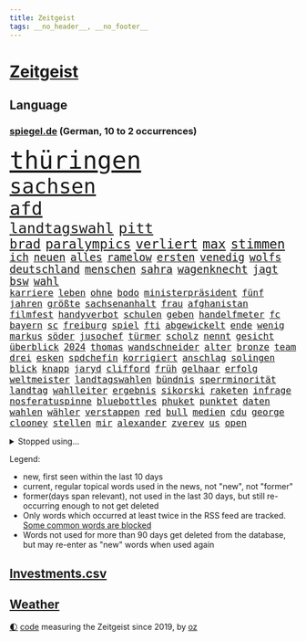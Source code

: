 ```yaml
---
title: Zeitgeist
tags: __no_header__, __no_footer__
---
```


# [Zeitgeist](https://oliz.io/zeitgeist/)

## Language

<h3><a href="https://www.spiegel.de" target="_blank">spiegel.de</a> (German, 10 to 2 occurrences)</h3>
<p style="font-family:monospace">
<span style="font-size:32pt"><a href="news_links.html#thüringen" class="current">thüringen</a></span>
<br>
<span style="font-size:27pt"><a href="news_links.html#sachsen" class="current">sachsen</a></span>
<br>
<span style="font-size:24pt"><a href="news_links.html#afd" class="current">afd</a></span>
<br>
<span style="font-size:19pt"><a href="news_links.html#landtagswahl" class="current">landtagswahl</a></span>
<span style="font-size:19pt"><a href="news_links.html#pitt" class="current">pitt</a></span>
<br>
<span style="font-size:17pt"><a href="news_links.html#brad" class="current">brad</a></span>
<span style="font-size:17pt"><a href="news_links.html#paralympics" class="current">paralympics</a></span>
<span style="font-size:17pt"><a href="news_links.html#verliert" class="current">verliert</a></span>
<span style="font-size:17pt"><a href="news_links.html#max" class="current">max</a></span>
<span style="font-size:17pt"><a href="news_links.html#stimmen" class="current">stimmen</a></span>
<br>
<span style="font-size:14pt"><a href="news_links.html#ich" class="current">ich</a></span>
<span style="font-size:14pt"><a href="news_links.html#neuen" class="current">neuen</a></span>
<span style="font-size:14pt"><a href="news_links.html#alles" class="current">alles</a></span>
<span style="font-size:14pt"><a href="news_links.html#ramelow" class="current">ramelow</a></span>
<span style="font-size:14pt"><a href="news_links.html#ersten" class="current">ersten</a></span>
<span style="font-size:14pt"><a href="news_links.html#venedig" class="current">venedig</a></span>
<span style="font-size:14pt"><a href="news_links.html#wolfs" class="new">wolfs</a></span>
<span style="font-size:14pt"><a href="news_links.html#deutschland" class="current">deutschland</a></span>
<span style="font-size:14pt"><a href="news_links.html#menschen" class="current">menschen</a></span>
<span style="font-size:14pt"><a href="news_links.html#sahra" class="current">sahra</a></span>
<span style="font-size:14pt"><a href="news_links.html#wagenknecht" class="current">wagenknecht</a></span>
<span style="font-size:14pt"><a href="news_links.html#jagt" class="current">jagt</a></span>
<span style="font-size:14pt"><a href="news_links.html#bsw" class="current">bsw</a></span>
<span style="font-size:14pt"><a href="news_links.html#wahl" class="current">wahl</a></span>
<br>
<span style="font-size:12pt"><a href="news_links.html#karriere" class="current">karriere</a></span>
<span style="font-size:12pt"><a href="news_links.html#leben" class="current">leben</a></span>
<span style="font-size:12pt"><a href="news_links.html#ohne" class="current">ohne</a></span>
<span style="font-size:12pt"><a href="news_links.html#bodo" class="current">bodo</a></span>
<span style="font-size:12pt"><a href="news_links.html#ministerpräsident" class="current">ministerpräsident</a></span>
<span style="font-size:12pt"><a href="news_links.html#fünf" class="current">fünf</a></span>
<span style="font-size:12pt"><a href="news_links.html#jahren" class="current">jahren</a></span>
<span style="font-size:12pt"><a href="news_links.html#größte" class="current">größte</a></span>
<span style="font-size:12pt"><a href="news_links.html#sachsenanhalt" class="current">sachsenanhalt</a></span>
<span style="font-size:12pt"><a href="news_links.html#frau" class="current">frau</a></span>
<span style="font-size:12pt"><a href="news_links.html#afghanistan" class="current">afghanistan</a></span>
<span style="font-size:12pt"><a href="news_links.html#filmfest" class="current">filmfest</a></span>
<span style="font-size:12pt"><a href="news_links.html#handyverbot" class="new">handyverbot</a></span>
<span style="font-size:12pt"><a href="news_links.html#schulen" class="current">schulen</a></span>
<span style="font-size:12pt"><a href="news_links.html#geben" class="current">geben</a></span>
<span style="font-size:12pt"><a href="news_links.html#handelfmeter" class="current">handelfmeter</a></span>
<span style="font-size:12pt"><a href="news_links.html#fc" class="current">fc</a></span>
<span style="font-size:12pt"><a href="news_links.html#bayern" class="current">bayern</a></span>
<span style="font-size:12pt"><a href="news_links.html#sc" class="new">sc</a></span>
<span style="font-size:12pt"><a href="news_links.html#freiburg" class="current">freiburg</a></span>
<span style="font-size:12pt"><a href="news_links.html#spiel" class="current">spiel</a></span>
<span style="font-size:12pt"><a href="news_links.html#fti" class="current">fti</a></span>
<span style="font-size:12pt"><a href="news_links.html#abgewickelt" class="current">abgewickelt</a></span>
<span style="font-size:12pt"><a href="news_links.html#ende" class="current">ende</a></span>
<span style="font-size:12pt"><a href="news_links.html#wenig" class="current">wenig</a></span>
<span style="font-size:12pt"><a href="news_links.html#markus" class="current">markus</a></span>
<span style="font-size:12pt"><a href="news_links.html#söder" class="current">söder</a></span>
<span style="font-size:12pt"><a href="news_links.html#jusochef" class="current">jusochef</a></span>
<span style="font-size:12pt"><a href="news_links.html#türmer" class="current">türmer</a></span>
<span style="font-size:12pt"><a href="news_links.html#scholz" class="current">scholz</a></span>
<span style="font-size:12pt"><a href="news_links.html#nennt" class="current">nennt</a></span>
<span style="font-size:12pt"><a href="news_links.html#gesicht" class="current">gesicht</a></span>
<span style="font-size:12pt"><a href="news_links.html#überblick" class="current">überblick</a></span>
<span style="font-size:12pt"><a href="news_links.html#2024" class="current">2024</a></span>
<span style="font-size:12pt"><a href="news_links.html#thomas" class="current">thomas</a></span>
<span style="font-size:12pt"><a href="news_links.html#wandschneider" class="new">wandschneider</a></span>
<span style="font-size:12pt"><a href="news_links.html#alter" class="current">alter</a></span>
<span style="font-size:12pt"><a href="news_links.html#bronze" class="current">bronze</a></span>
<span style="font-size:12pt"><a href="news_links.html#team" class="current">team</a></span>
<span style="font-size:12pt"><a href="news_links.html#drei" class="current">drei</a></span>
<span style="font-size:12pt"><a href="news_links.html#esken" class="current">esken</a></span>
<span style="font-size:12pt"><a href="news_links.html#spdchefin" class="current">spdchefin</a></span>
<span style="font-size:12pt"><a href="news_links.html#korrigiert" class="current">korrigiert</a></span>
<span style="font-size:12pt"><a href="news_links.html#anschlag" class="current">anschlag</a></span>
<span style="font-size:12pt"><a href="news_links.html#solingen" class="current">solingen</a></span>
<span style="font-size:12pt"><a href="news_links.html#blick" class="current">blick</a></span>
<span style="font-size:12pt"><a href="news_links.html#knapp" class="current">knapp</a></span>
<span style="font-size:12pt"><a href="news_links.html#jaryd" class="new">jaryd</a></span>
<span style="font-size:12pt"><a href="news_links.html#clifford" class="new">clifford</a></span>
<span style="font-size:12pt"><a href="news_links.html#früh" class="current">früh</a></span>
<span style="font-size:12pt"><a href="news_links.html#gelhaar" class="new">gelhaar</a></span>
<span style="font-size:12pt"><a href="news_links.html#erfolg" class="current">erfolg</a></span>
<span style="font-size:12pt"><a href="news_links.html#weltmeister" class="current">weltmeister</a></span>
<span style="font-size:12pt"><a href="news_links.html#landtagswahlen" class="current">landtagswahlen</a></span>
<span style="font-size:12pt"><a href="news_links.html#bündnis" class="current">bündnis</a></span>
<span style="font-size:12pt"><a href="news_links.html#sperrminorität" class="new">sperrminorität</a></span>
<span style="font-size:12pt"><a href="news_links.html#landtag" class="current">landtag</a></span>
<span style="font-size:12pt"><a href="news_links.html#wahlleiter" class="new">wahlleiter</a></span>
<span style="font-size:12pt"><a href="news_links.html#ergebnis" class="current">ergebnis</a></span>
<span style="font-size:12pt"><a href="news_links.html#sikorski" class="new">sikorski</a></span>
<span style="font-size:12pt"><a href="news_links.html#raketen" class="current">raketen</a></span>
<span style="font-size:12pt"><a href="news_links.html#infrage" class="current">infrage</a></span>
<span style="font-size:12pt"><a href="news_links.html#nosferatuspinne" class="new">nosferatuspinne</a></span>
<span style="font-size:12pt"><a href="news_links.html#bluebottles" class="new">bluebottles</a></span>
<span style="font-size:12pt"><a href="news_links.html#phuket" class="new">phuket</a></span>
<span style="font-size:12pt"><a href="news_links.html#punktet" class="current">punktet</a></span>
<span style="font-size:12pt"><a href="news_links.html#daten" class="current">daten</a></span>
<span style="font-size:12pt"><a href="news_links.html#wahlen" class="current">wahlen</a></span>
<span style="font-size:12pt"><a href="news_links.html#wähler" class="current">wähler</a></span>
<span style="font-size:12pt"><a href="news_links.html#verstappen" class="current">verstappen</a></span>
<span style="font-size:12pt"><a href="news_links.html#red" class="current">red</a></span>
<span style="font-size:12pt"><a href="news_links.html#bull" class="current">bull</a></span>
<span style="font-size:12pt"><a href="news_links.html#medien" class="current">medien</a></span>
<span style="font-size:12pt"><a href="news_links.html#cdu" class="current">cdu</a></span>
<span style="font-size:12pt"><a href="news_links.html#george" class="current">george</a></span>
<span style="font-size:12pt"><a href="news_links.html#clooney" class="current">clooney</a></span>
<span style="font-size:12pt"><a href="news_links.html#stellen" class="current">stellen</a></span>
<span style="font-size:12pt"><a href="news_links.html#mir" class="current">mir</a></span>
<span style="font-size:12pt"><a href="news_links.html#alexander" class="current">alexander</a></span>
<span style="font-size:12pt"><a href="news_links.html#zverev" class="current">zverev</a></span>
<span style="font-size:12pt"><a href="news_links.html#us" class="current">us</a></span>
<span style="font-size:12pt"><a href="news_links.html#open" class="current">open</a></span>
</p>
<details>
<summary>Stopped using...</summary>
<p class="former" style="font-size:12pt">
protestiert(1412) bayerische(1411) reiche(1411) bau(1410) hervor(1410) konfrontiert(1410) pause(1410) phase(1410) boris(1409) ermitteln(1409) verfassungsschutz(1409) ans(1408) doppelt(1408) unrecht(1408) bayerischen(1407) entdeckte(1407) fußballquiz(1407) hebt(1407) registriert(1407) weitergeht(1407) 80(1406) bekanntesten(1406) botschafter(1406) fbi(1406) lesen(1406) meldete(1406) amerikaner(1405) amtszeit(1405) arbeitsplatz(1405) einiges(1405) freien(1405) mailand(1405) armut(1404) außerdem(1404) babys(1404) bank(1404) britischer(1404) stärken(1404) institut(1403) jens(1403) kämpfer(1403) künstler(1403) trauer(1403) wm(1403) beruf(1402) extreme(1402) jahrzehntelang(1402) material(1402) parteichef(1402) verheerenden(1402) vermehrt(1402) einstellen(1401) geklärt(1401) teilnehmer(1401) abgeordneten(1400) gereist(1400) gewerkschaft(1400) lehnen(1400) restaurants(1400) tests(1400) unterstützer(1400) weltweiten(1400) einzug(1399) hölle(1399) profitiert(1399) stattfinden(1399) wichtiger(1399) auswirkungen(1398) eigentümer(1398) möglichst(1398) radikale(1398) schadet(1398) voran(1398) annalena(1397) belgien(1397) nba(1397) verkauf(1397) voraus(1397) gering(1396) infektion(1396) verfügung(1396) gestrichen(1395) kunst(1394) hürden(1393) wies(1393) mitteln(1392) moskaus(1392) porsche(1392) falschen(1391) langfristig(1391) licht(1391) berühmte(1390) holocaust(1390) aktivistin(1388) kindes(1388) gemeinsame(1387) eklat(1386) genauso(1385) pfund(1385) katholische(1384) pkw(1384) politikerin(1384) führenden(1382) antrag(1381) zurückgegangen(1381) pleite(1380) steffen(1380) beweise(1378) fortsetzung(1377) hunger(1377) angeboten(1374) kräfte(1372) provoziert(1370) möglichkeiten(1365) erhebliche(1355) palästinenser(1355) ausgetragen(1349) aktionen(1345) marine(1343) heidelberg(1317) umbau(1313) anna(1296) expräsidenten(1281) autobahnen(1269) strecken(1239) investor(1234) enthalten(1221) verlag(1215) tennisstar(1179) anführer(1151) ohnehin(1142) autoren(1129) las(1119) kollision(1104) konzerns(1102) jahrzehnt(1091) teure(1076) schlafen(1075) schulden(1048) ice(1041) stern(1030) schülerin(1018) bekannteste(1006) ausgeben(1003) meta(994) zufall(983) loch(980) klappt(974) weiten(961) krim(947) steffi(942) spielern(941) betreibt(910) erneuerbare(892) hochrangigen(883) kasse(882) microsoft(882) patrick(873) starkes(873) links(872) finanzierung(868) angestellte(865) handys(856) großmutter(843) vermisster(838) unterlag(830) harter(827) el(825) computer(819) 79(808) konkurrenten(808) misshandelt(791) lena(779) wozu(779) rettungsaktion(768) effekt(754) streiks(737) extremisten(736) professor(729) herunter(724) farben(715) verstöße(712) lettland(711) ersetzt(707) zurückkehren(706) nutzern(699) staatsmedien(686) gerecht(683) wählt(678) 300000(674) pjöngjang(672) razzien(670) autohersteller(665) kohl(663) forschung(661) operiert(661) general(652) heinrich(647) mitarbeitern(647) spion(647) human(644) reißen(643) redet(641) 500000(635) anscheinend(627) wechselte(623) gekostet(621) text(618) hürde(603) perfekten(602) jerusalem(600) aggressiv(599) heimische(597) fahnder(593) gegründet(593) emotionale(589) vorstand(588) zufällig(585) vorstandschef(571) übungen(571) leon(567) nordamerika(567) 52(565) pistorius(562) rechtsaußen(556) bewertet(553) kleinere(553) unruhe(551) 150000(547) europawahl(545) detail(539) kaiser(537) uhren(537) hamilton(529) lewis(529) rivalen(528) gewartet(522) errichten(508) angelegenheit(507) genaue(507) wiederwahl(507) fluggesellschaften(500) halbiert(493) bekämpfung(489) gemälde(488) übergriff(488) victor(486) alarmbereitschaft(485) helmut(484) gesundheitlichen(483) durften(480) auffällig(473) 8000(469) seltsame(466) berühmtesten(463) florenz(461) erheblich(460) drang(456) umstieg(456) brandanschlag(451) naturschutz(448) schockiert(445) treu(445) kopenhagen(444) vergleicht(444) wirtschaftlich(441) staats(437) gestrandet(436) schlucht(429) renommierten(424) umzusetzen(420) 2013(418) greta(415) massiver(409) vertrauter(408) allgäu(407) effizienter(399) geschlossene(399) verteuern(399) bewerbungen(397) marokko(392) staus(392) forschern(386) angefeindet(385) wmtitel(385) linnemann(383) mancher(383) geflohen(382) häfen(381) nächster(381) margot(380) instagrampost(378) netanyahus(378) lady(373) podium(371) südkoreanische(371) cannabislegalisierung(368) geschäftsleute(362) digitalen(360) ticketpreise(358) drogenboss(356) griffen(356) fraktion(355) konsequent(352) pannen(350) bedauert(348) nachteile(344) vertreiben(343) weitet(340) neuauflage(338) 12000(336) stadtrat(335) getöteter(332) eingeschränkt(329) überraschte(327) wagnerbrüder(325) rief(323) ai(322) nachbarland(319) ukrainekriegs(317) baute(315) einlegen(310) popkultur(310) uskongress(310) 22jährige(309) beschießen(309) lahmgelegt(309) continental(307) sitz(307) südchinesischen(306) wütend(304) teilgenommen(302) absicht(300) unterscheidet(300) sicherheitsvorkehrungen(297) angegangen(295) betonte(294) 1100(291) beruhigen(291) generalstaatsanwaltschaft(288) führerscheinprüfung(286) geräumt(286) cottbus(285) enthält(284) solange(283) topmanager(278) raser(277) wirtz(277) stellten(276) arbeitsrecht(275) freitagmorgen(273) artikel(272) verschaffen(271) haderte(269) beendete(268) einschnitte(267) gewaltsam(267) präsidentschaftskandidatur(267) ngo(264) stone(264) wisconsin(262) kleider(261) geklagt(259) kalten(259) gedrängt(258) genehmigung(257) figur(256) nass(256) brisante(253) fußballklub(252) rights(250) sharon(247) religiösen(245) zeremonie(244) mindestlohn(243) erhöhter(241) gleichgeschlechtliche(241) paare(241) ermittlungsverfahren(240) ausgedacht(239) simon(239) aktivistinnen(237) gezahlt(232) unionsfraktion(232) geringere(231) verzicht(231) hugh(230) graf(228) kommandozentrale(228) jonathan(227) könige(227) anzugreifen(226) bastian(225) bombe(224) luxemburg(223) muskeln(223) plötzlichen(223) sand(220) präsentierte(219) 180(217) hamasführer(216) audi(215) angepasst(213) rast(213) innsbruck(212) anfrage(211) gemüter(210) baldigen(209) bereitschaft(209) spitzenpolitiker(209) südkoreanischen(209) hype(208) schritten(208) anwesend(207) aneinander(206) bauernhof(206) berufstätige(205) spezialisiert(205) angekündigten(204) sap(203) softwarekonzern(203) vorbereiten(203) alarmierte(202) attal(202) verwehrt(202) barfuß(199) losgehen(198) scheidet(198) senator(198) zweieinhalb(198) familienunternehmen(197) festivals(197) grenzschutz(197) ranghohen(197) indes(196) kachelmann(196) verzögerungen(196) erstatten(195) jackson(194) marken(194) vergewaltigungen(193) offizier(191) einzigartig(190) groteske(190) rod(190) substanz(190) abgewiesen(189) erleichtert(189) gesichtet(189) bunte(188) bruttoinlandsprodukt(187) do(186) fazit(186) macher(186) schmallippig(185) massenhaften(184) minderjährigen(184) trieben(184) konkretes(183) yoon(183) auslieferung(180) gelegene(179) frühling(178) teilten(178) frühe(177) partnern(177) anfeindungen(176) rettungskräften(176) seltsam(176) strategische(176) nachbessern(175) schweiß(174) schmuck(173) andy(172) klärt(171) digitalpakt(170) einsetzt(169) geführten(169) sohns(169) ewigkeit(168) lopez(168) tappen(168) 58(167) angewiesen(167) formulierung(167) herausfinden(167) schreibtisch(167) unverständnis(167) frist(166) riet(166) änderte(166) bildschirm(165) übertrieben(165) stewart(164) albanese(162) anteilnahme(161) kanadischen(158) klagte(157) kremltruppen(157) videoplattform(157) skandale(156) erfüllung(155) parlamentarischen(155) höchstwert(154) erdrutsche(153) spice(153) vorab(153) 21jähriger(152) bekämpfen(152) fehlten(152) füße(152) kitas(151) raste(151) ersatz(150) fragwürdige(149) langweilig(149) sainz(149) tiefes(149) wirtschaftswende(149) aufgearbeitet(148) bekriegen(148) überlassen(148) fluglinie(147) jünger(145) mies(145) traditionell(145) verschuldete(145) katie(144) feige(143) lieder(143) tvinterview(143) bestanden(142) eurofighter(142) flossen(142) ausbremsen(141) erhitzt(141) bgh(140) geschoben(140) protestcamp(140) ragte(139) rekonstruieren(139) spielten(139) verwirrung(139) 20jähriger(136) höchst(136) wolken(136) afdabgeordneter(135) immobilienkonzern(135) israelgazakonflikt(135) mentalen(135) infos(134) nicola(134) royals(134) schulkinder(133) bookingcom(132) mache(132) schläge(132) slowakei(132) dürre(131) bedrohen(130) verschleppten(130) bombardierte(129) milliardäre(129) coronaprotokolle(128) locker(128) einheimische(127) milliardendeal(127) ungewissheit(127) usjustiz(127) verweigern(127) objekt(126) usreporter(126) biergarten(125) sozialausgaben(125) besatzer(124) grundsteuerreform(124) mögliches(124) sehe(124) torpedieren(124) superhelden(123) bestseller(122) empfinden(122) eurowings(122) gesammelt(122) hisbollahkommandeur(122) milliardenwert(122) grundschulkinder(121) vermieden(121) frischer(120) transportiert(120) vehement(120) zelte(120) pressefreiheit(119) revolutionswächter(119) zehntausend(119) coronaaufarbeitung(118) einschalten(118) akteure(117) benutzt(117) erstattete(115) provozieren(115) pérez(115) außergewöhnliche(114) ökonomin(114) grundsteuer(112) hochhaus(112) technologien(112) überflutet(112) janet(111) kämpften(111) trugen(111) verbinden(111) gestank(110) unglücklich(110) gefangenenlager(109) kraftakt(109) wohnungsnot(109) flasche(108) shows(108) verlassene(108) wahlheimat(108) bestritt(107) nonbinäre(107) gap(106) klug(106) befanden(105) diw(105) immobilie(105) geschworenen(104) gesünder(104) hochgradig(104) kommentare(104) selbstinszenierung(104) systematisch(104) vereinbaren(104) anwohnern(103) sprüche(103) agententätigkeit(102) champion(102) flüchtlingslager(102) gebäudes(102) tigermücke(102) aktentasche(101) anlegen(101) maralago(101) protokoll(101) wahlrechtsreform(101) carrie(100) nachfolgerin(100) schwerwiegende(100) bauministerin(99) früchte(99) getanzt(99) wahlrecht(99) geflüchteter(98) propalästinensisches(98) afdpolitikers(97) gestein(97) meinungsfreiheit(97) türkisch(97) wände(97) zidane(97) zinédine(97) clip(96) schwamm(96) tauziehen(96) champagner(95) hassbotschaften(95) menschenrechtsorganisation(95) anreise(94) gewachsen(94) anc(93) black(93) blair(93) dmitri(93) dopingskandal(93) kleinlaut(93) suchaktion(93) wetterte(93) gereicht(92) märtens(92) vogelgrippe(92) erdüberlastungstag(91) propalästinensischer(91) verbreitete(91) verärgerung(91) beirut(90) boeingkrise(90) flop(90) meiste(90) regelverstoß(90) befällt(89) berüchtigten(89) garantiert(89) ignorieren(89) israelfeindlichem(89) losgegangen(89) nullerjahren(89) schreckliche(89) amerikanerin(88) blutigen(88) buhrufe(88) elfriede(88) geschwächte(88) girl(88) heimatmarkt(88) literaturnobelpreisträgerin(88) nervt(88) zuma(88) zwickau(88) 34jähriger(87) bartels(87) bäcker(87) geist(87) gene(87) gewusst(87) hipp(87) unbekanntes(87) verwundert(87) rindern(86) südamerika(86) unterschiedlicher(86) bilden(85) decke(85) erprobung(85) goldener(85) hüften(85) psychischer(85) vorausgegangen(85) zweijährige(85) übel(85) 91jährigen(84) erbes(84) erwin(84) outfit(84) rauchwolke(84) weigert(84) berüchtigter(83) chinapolitik(83) pionier(83) traurig(83) vorteile(83) ausgefallene(82) begleitung(82) entsprechend(82) eröffnungsfeier(82) fernost(82) maroden(82) tenniskarriere(82) zuständen(82) auseinandersetzungen(81) besseres(81) gedrosselt(81) komisch(81) regnen(81) schenkte(81) vorort(81) dreifachen(80) indopazifik(80) leeds(80) maßvoll(80) protestierte(80) auftaktspiel(79) sexologin(79) sukyeol(79) wahlplakat(79) ausreden(78) autistischen(78) deutschlandchef(78) erteilte(78) kampfzone(78) simple(78) spa(78) südsudan(78) albanien(77) baumarten(77) deepmind(77) krummen(77) richte(77) umkämpft(77) ausgegangen(76) darfur(76) sde(76) socialmediastar(76) teiman(76) alexanderplatz(75) bahnverkehr(75) basketballnationalmannschaft(75) beißt(75) erlebnissen(75) marveluniversum(75) militärübung(75) pferdes(75) termine(75) usbehörden(75) blutvergießen(74) meyerlandrut(74) überstellt(74) angeblichem(73) kreisen(73) laufbahn(73) louisa(73) quatsch(73) stattgefunden(73) wachsfigur(73) buchtipp(72) christen(72) festspiele(72) hinrichten(72) illegaler(72) sauberkeit(72) zutritt(72) drogensucht(71) nordamerikanische(71) pyramiden(71) zuschlag(71) 158(70) 54jährige(70) busfahrerin(70) cornelius(70) dieckmann(70) erstaunlichen(70) jeremy(70) ledecky(70) pride(70) spiegelumfrage(70) ältesten(70) förderer(69) unabhängig(69) ausgebuht(68) blauer(68) sportart(68) verweisen(68) beschweren(67) fahne(67) heimliche(67) pappbetten(67) spreche(67) swr(67) 42jähriger(66) erfolgreichster(66) gefreut(66) verwüstet(66) vorsichtige(66) geheimverhandlungen(65) josé(65) motivierte(65) o2(65) riege(65) angelique(64) industrieländer(64) jederzeit(64) kerber(64) lucas(64) serviert(64) vorpreschen(64) abscheulich(63) ahnung(63) anfangs(63) entgleisung(63) erpenbeck(63) h5n1(63) aufgefallen(62) ausgrenzen(62) eröffnete(62) geplagt(62) ligurien(62) naziparolen(62) ross(62) hagelte(61) hassmails(61) kubitschek(61) tiergartenmörders(61) zurückzahlen(61) lorenzo(60) musetti(60) undenkbar(60) diejenigen(59) entspannen(59) gesteinsbrocken(59) hartnäckig(59) kriterium(59) milliardenschäden(59) sommerpause(59) bella(58) bundesfinanzministerium(58) bundeskanzlers(58) bundesweiten(58) hadid(58) kreative(58) mandelapartei(58) neuulm(58) schultz(58) vernichtendes(58) 106(57) anklagebehörde(57) gesundheitsministers(57) nbastar(57) ursprünglich(57) verlegung(57) verwechslung(57) aniston(56) beleidigende(56) gefüllte(56) gehör(56) kutsche(56) lieblingsstadt(56) militärbasis(56) todestag(56) weißt(56) woanders(56) befahrbar(55) kanadas(55) rex(55) tyrannosaurus(55) aufgewachsen(54) orden(54) schwangeren(54) unersetzlich(54) aufgehen(53) rivalisierender(53) schwächsten(53) atemberaubende(52) beschleunigt(52) macrons(52) mitternacht(52) usstreitkräfte(52) ballons(51) donau(51) fachkräften(51) fahrlässig(51) gefesselt(51) kaul(51) nachträglich(51) normalisiert(51) notwendige(51) weltweiter(51) aiwanger(50) bewährung(50) fähigkeit(50) gerutscht(50) hubert(50) wahlergebnissen(50) blaue(49) kinostart(49) olympiahoffnungen(49) bestimmen(48) coco(48) fragwürdig(48) gauff(48) kuss(48) mach(48) rapide(48) toben(48) yacht(48) zurückgerufen(48) überwiegen(48) dorfes(47) eurosport(47) gefangenentausch(47) glanz(47) jemanden(47) klimafreundliche(47) tauben(47) unberechtigterweise(47) wars(47) betraf(46) terre(46) verlobt(46) beschert(45) großartige(45) hot(45) kpop(45) schwarzarbeit(45) strategien(45) anhalten(44) wahlkampfhilfe(44) staunt(43) syndrome(43) 15jährigen(42) autozulieferer(42) d(42) direktmandat(42) eigenschaft(42) eugh(42) glaubwürdig(42) langeweile(42) miriam(42) mochte(42) sommerurlaub(42) tagsüber(42) zurückhaltender(42) älterwerden(42) haidt(41) kanadier(41) kremlkritiker(41) luxusauto(41) staatsschulden(41) verfassungswidrig(41) weidel(41) gelaunt(40) gerichtet(40) hamaskommandeur(40) 30jährige(39) abriss(39) bahnchaos(39) gezeugt(39) kinderstar(39) kursierte(39) raub(39) rico(39) telefon(39) königliche(38) pragmatiker(38) spaßige(38) timberlake(38) trip(38) dino(37) k(37) schwächelte(37) sicherheitssystem(37) straßenbahnen(37) wirtschaftsexpertin(37) brennen(36) erastour(36) inseln(36) spiegelquiz(36) verursachte(36) alkoholfahrt(35) alkoholfreies(35) aufmerksamer(35) billigeren(35) fred(35) hausmittel(35) huthimilizen(35) immens(35) kampfeinsätze(35) office(35) oval(35) satellitenbilder(35) anruf(34) begnadigung(34) disput(34) internethit(34) kommentator(34) machtkämpfe(34) regenschirm(34) renommierter(34) simbabwe(34) yellowstone(34) eiern(33) erkrankungen(33) indianapolis(33) phelps(33) zurückerobern(33) café(32) enger(32) fraktionschef(32) inlandsgeheimdienst(32) instagramprofil(32) besteuert(31) gelernte(31) huldigen(31) katzen(31) murray(31) ranghoher(31) sncf(31) ungleichen(31) donezk(30) drogerieunternehmer(30) kartellamt(30) lgbtqrechte(30) repräsentative(30) schwören(30) tyler(30) 20jährigen(29) bayerisches(29) unbeirrt(29) xaccount(29) überzeugte(29) geschah(28) gesundes(28) mercedespilot(28) tipico(28) unantastbar(28) clips(27) dämpfer(27) geparkten(27) getümmel(27) immerzu(27) katastrophalen(27) verbirgt(27) besingt(26) gehoben(26) genügte(26) grünem(26) jasper(26) roseanne(26) spaziert(26) wembanyama(26) faulen(25) groll(25) wahlergebnisses(25) ablenken(24) gleichgeschlechtlichen(24) it’s(24) jahrelangem(24) locals(24) martina(24) zusammensetzung(24) brutalität(23) engere(23) kaliforniens(23) lebensgefährten(23) lüdke(23) robinhoodbaum(23) schweben(23) spdabgeordneter(23) sycamore(23) vorliegen(23) gebastelt(22) kriegt(22) maßen(22) monsunregen(22) rekordweltmeister(22) behauptete(21) cousin(21) feministische(21) jackman(21) medienimperium(21) probe(21) rimpac(21) seemanöver(21) verbrannte(21) vogelgrippevirus(21) vorgeladen(21) wolfsgruß(21) übertreiben(21) ahorn(20) beigesetzt(20) lebenslauf(20) raketenschlag(20) bundestags(19) death(19) deif(19) friedensstifter(19) labourpremier(19) postete(19) sprengstoff(19) stimmenfang(19) streckenrekord(19) südamerikanischen(19) vision(19) quadratmetern(18) verglich(18) bauteile(17) geurteilt(17) haftanstalten(17) komödie(17) nationalpark(17) phil(17) theoretische(17) beauftragte(16) freundschaftsarmbänder(16) mauert(16) mäßigung(16) sexistischen(16) trumpattentat(16) attentäters(15) crooks(15) genies(15) schwach(15) telefoniert(15) vonovia(15) ammersee(14) definiert(14) köln/bonn(14) landrats(14) rettungsplan(14) usbundesstaates(14) vermelden(14) yellowstonenationalpark(14) auftragskiller(13) crowdstrike(13) erforderlich(13) halluzinationen(13) interpretiert(13) kugel(13) lächerlich(13) profitennis(13) wollt(13) kartenspiele(12) konsumgüterkonzern(12) pirna(12) versinkt(12) 1972(11) analysen(11) luftverkehr(11) schmälert(11) stoff(11) zurückgelassen(11) ärmsten(11)
</p>
</details>
<p>Legend:
<ul>
<li><span class="new">new</span>, first seen within the last 10 days</li>
<li><span class="current">current</span>, regular topical words used in the news, not "new", not "former"</li>
<li><span class="former">former(days span relevant)</span>, not used in the last 30 days, but still re-occurring enough to not get deleted</li>
<li>Only words which occurred at least twice in the RSS feed are tracked. <a href="language/filters.py">Some common words are blocked</a></li>
<li>Words not used for more than 90 days get deleted from the database, but may re-enter as "new" words when used again</li>
</ul>
</p>

## [Investments](investments.html)[.csv](investments.csv)

## [Weather](weather.html)

<footer>
<a href="javascript:toggleTheme()" class="nav">🌓</a>
<a href="https://github.com/ooz/zeitgeist">code</a> measuring the Zeitgeist since 2019, by <a href="https://oliz.io">oz</a>
</footer>
